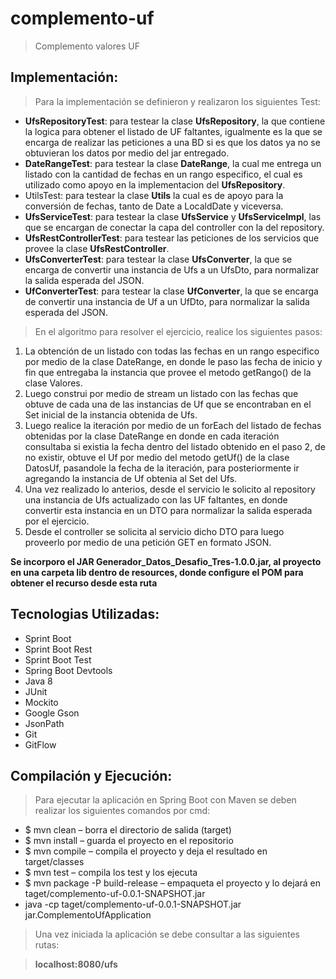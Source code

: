 # complemento-uf

> Complemento valores UF

## Implementación:

> Para la implementación se definieron y realizaron los siguientes Test:

- **UfsRepositoryTest**: para testear la clase **UfsRepository**, la que contiene la logica para obtener el listado de UF faltantes, igualmente es la que se encarga de realizar las peticiones a una BD si es que los datos ya no se obtuvieran los datos por medio del jar entregado.
- **DateRangeTest**: para testear la clase **DateRange**, la cual me entrega un listado con la cantidad de fechas en un rango especifico, el cual es utilizado como apoyo en la implementacion del **UfsRepository**.
- UtilsTest: para testear la clase **Utils** la cual es de apoyo para la conversión de fechas, tanto de Date a LocaldDate y viceversa.
- **UfsServiceTest**: para testear la clase **UfsService** y **UfsServiceImpl**, las que se encargan de conectar la capa del controller con la del repository.
- **UfsRestControllerTest**: para testear las peticiones de los servicios que provee la clase **UfsRestController**.
- **UfsConverterTest**: para testear la clase **UfsConverter**, la que se encarga de convertir una instancia de Ufs a un UfsDto, para normalizar la salida esperada del JSON.
- **UfConverterTest**: para testear la clase **UfConverter**, la que se encarga de convertir una instancia de Uf a un UfDto, para normalizar la salida esperada del JSON.

> En el algoritmo para resolver el ejercicio, realice los siguientes pasos:
1. La obtención de un listado con todas las fechas en un rango especifico por medio de la clase DateRange, en donde le paso las fecha de inicio y fin que entregaba la instancia que provee el metodo getRango() de la clase Valores. 
2. Luego construi por medio de stream un listado con las fechas que obtuve de cada una de las instancias de Uf que se encontraban en el Set inicial de la instancia obtenida de Ufs.
3. Luego realice la iteración por medio de un forEach del listado de fechas obtenidas por la clase DateRange en donde en cada iteración consultaba si existia la fecha dentro del listado obtenido en el paso 2, de no existir, obtuve el Uf por medio del metodo getUf() de la clase DatosUf, pasandole la fecha de la iteración, para posteriormente ir agregando la instancia de Uf obtenia al Set del Ufs.
4. Una vez realizado lo anterios, desde el servicio le solicito al repository una instancia de Ufs actualizado con las UF faltantes, en donde convertir esta instancia en un DTO para normalizar la salida esperada por el ejercicio.
5. Desde el controller se solicita al servicio dicho DTO para luego proveerlo por medio de una petición GET en formato JSON.
 
**Se incorporo el JAR Generador_Datos_Desafio_Tres-1.0.0.jar, al proyecto en una carpeta lib dentro de resources, donde configure el POM para obtener el recurso desde esta ruta**

## Tecnologias Utilizadas:

- Sprint Boot
- Sprint Boot Rest
- Sprint Boot Test
- Spring Boot Devtools
- Java 8
- JUnit
- Mockito
- Google Gson
- JsonPath
- Git
- GitFlow

## Compilación y Ejecución:

> Para ejecutar la aplicación en Spring Boot con Maven se deben realizar los siguientes comandos por cmd:

 - $ mvn clean – borra el directorio de salida (target)
 - $ mvn install – guarda el proyecto en el repositorio
 - $ mvn compile – compila el proyecto y deja el resultado en target/classes
 - $ mvn test – compila los test y los ejecuta
 - $ mvn package -P build-release – empaqueta el proyecto y lo dejará en taget/complemento-uf-0.0.1-SNAPSHOT.jar
 - java -cp taget/complemento-uf-0.0.1-SNAPSHOT.jar jar.ComplementoUfApplication

> Una vez iniciada la aplicación se debe consultar a las siguientes rutas:

> **localhost:8080/ufs**
